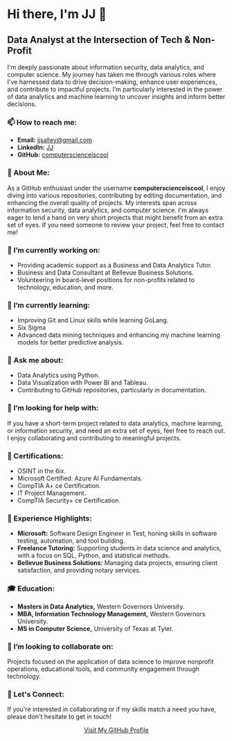 
# Hi there, I'm JJ  👋

## Data Analyst at the Intersection of Tech & Non-Profit

I'm deeply passionate about information security, data analytics, and computer science. My journey has taken me through various roles where I've harnessed data to drive decision-making, enhance user experiences, and contribute to impactful projects. I’m particularly interested in the power of data analytics and machine learning to uncover insights and inform better decisions.

### 📫 How to reach me:
- **Email:** jjsalley@gmail.com
- **LinkedIn:** [JJ](https://www.linkedin.com/in/jjsalley)
- **GitHub:** [computerscienceiscool](https://github.com/computerscienceiscool)

### 👀 About Me:
As a GitHub enthusiast under the username **computerscienceiscool**, I enjoy diving into various repositories, contributing by editing documentation, and enhancing the overall quality of projects. My interests span across information security, data analytics, and computer science. I'm always eager to lend a hand on very short projects that might benefit from an extra set of eyes. If you need someone to review your project, feel free to contact me!

### 🔭 I’m currently working on:
- Providing academic support as a Business and Data Analytics Tutor.
- Business and Data Consultant at Bellevue Business Solutions.
- Volunteering in board-level positions for non-profits related to technology, education, and more.

### 🌱 I’m currently learning:
- Improving Git and Linux skills while learning GoLang.
- Six Sigma
- Advanced data mining techniques and enhancing my machine learning models for better predictive analysis.

### 💬 Ask me about:
- Data Analytics using Python.
- Data Visualization with Power BI and Tableau.
- Contributing to GitHub repositories, particularly in documentation.

### 🤔 I’m looking for help with:
If you have a short-term project related to data analytics, machine learning, or information security, and need an extra set of eyes, feel free to reach out. I enjoy collaborating and contributing to meaningful projects.

### 📄 Certifications:
- OSINT in the 6ix.
- Microsoft Certified: Azure AI Fundamentals.
- CompTIA A+ ce Certification.
- IT Project Management.
- CompTIA Security+ ce Certification.

### 💼 Experience Highlights:
- **Microsoft:** Software Design Engineer in Test, honing skills in software testing, automation, and tool building.
- **Freelance Tutoring:** Supporting students in data science and analytics, with a focus on SQL, Python, and statistical methods.
- **Bellevue Business Solutions:** Managing data projects, ensuring client satisfaction, and providing notary services.

### 🎓 Education:
- **Masters in Data Analytics,** Western Governors University.
- **MBA, Information Technology Management,** Western Governors University.
- **MS in Computer Science,** University of Texas at Tyler.

### 👯 I’m looking to collaborate on:
Projects focused on the application of data science to improve nonprofit operations, educational tools, and community engagement through technology.

### 🤝 Let's Connect:
If you're interested in collaborating or if my skills match a need you have, please don't hesitate to get in touch!

<div align="center">
  <a href="https://github.com/computerscienceiscool">Visit My GitHub Profile</a>
</div>
